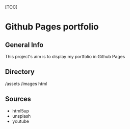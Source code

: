 [TOC]

# Github Pages portfolio

## General Info
This project's aim is to display my portfolio in Github Pages

## Directory
/assets
/images
html

## Sources
* html5up
* unsplash
* youtube